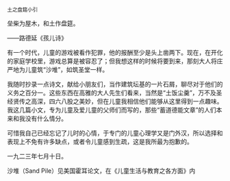     土之盘筵小引 

   垒柴为屋木，和土作盘筵。

   ——路德延《孩儿诗》

   有一个时代，儿童的游戏被看作犯罪，他的报酬至少是头上凿两下。现在，在开化的家庭学校里，游戏总算是被容忍了；但我想这样的时候将要到来，那刻大人将庄严地为儿童筑“沙堆”，如筑圣堂一样。

   我随时抄录一点诗文，献给小朋友们，当作建筑坛基的一片石屑，聊尽对于他们的义务之百分一。这些东西在高雅的大人先生们看来，当然是“土饭尘羹”，万不及圣经贤传之高深，四六八股之美妙，但在儿童我相信他们能够从这里得到一点趣味。我这几篇小文，专为儿童及爱儿童的父师们而写的，那些“蓄道德能文章”的人们本来和我没有什么情分。

   可惜我自己已经忘记了儿时的心情，于专门的儿童心理学又是门外汉，所以选择和表现上不免有许多缺点，或者令儿童感到生疏，这是我所最为抱歉的。

   一九二三年七月十日。

   沙堆（Sand Pile）见美国霍耳论文，在《儿童生活与教育之各方面》内

